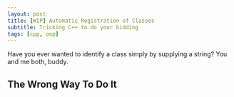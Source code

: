 ```yaml
---
layout: post
title: [WIP] Automatic Registration of Classes
subtitle: Tricking C++ to do your bidding
tags: [cpp, oop]
---
```


Have you ever wanted to identify a class simply by supplying a string? You and me both, buddy.

## The Wrong Way To Do It
